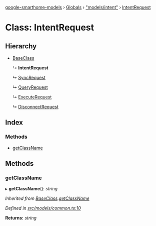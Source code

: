 [google-smarthome-models](../README.md) › [Globals](../globals.md) › ["models/intent"](../modules/_models_intent_.md) › [IntentRequest](_models_intent_.intentrequest.md)

# Class: IntentRequest

## Hierarchy

* [BaseClass](_models_common_.baseclass.md)

  ↳ **IntentRequest**

  ↳ [SyncRequest](_models_intent_.syncrequest.md)

  ↳ [QueryRequest](_models_intent_.queryrequest.md)

  ↳ [ExecuteRequest](_models_intent_.executerequest.md)

  ↳ [DisconnectRequest](_models_intent_.disconnectrequest.md)

## Index

### Methods

* [getClassName](_models_intent_.intentrequest.md#getclassname)

## Methods

###  getClassName

▸ **getClassName**(): *string*

*Inherited from [BaseClass](_models_common_.baseclass.md).[getClassName](_models_common_.baseclass.md#getclassname)*

*Defined in [src/models/common.ts:10](https://github.com/galactic1969/google-smarthome-models/blob/633871f/src/models/common.ts#L10)*

**Returns:** *string*
